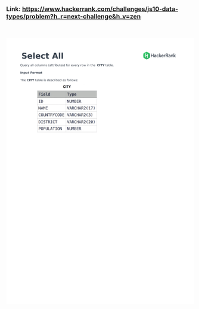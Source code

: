 ### Link: https://www.hackerrank.com/challenges/js10-data-types/problem?h_r=next-challenge&h_v=zen

&nbsp;

![](select-all-sql-English-1.png)
